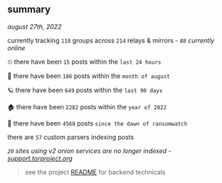 
## summary
_august 27th, 2022_

currently tracking `118` groups across `214` relays & mirrors - _`88` currently online_

⏲ there have been `15` posts within the `last 24 hours`

🦈 there have been `186` posts within the `month of august`

🪐 there have been `649` posts within the `last 90 days`

🏚 there have been `2282` posts within the `year of 2022`

🦕 there have been `4568` posts `since the dawn of ransomwatch`

there are `57` custom parsers indexing posts

_`20` sites using v2 onion services are no longer indexed - [support.torproject.org](https://support.torproject.org/onionservices/v2-deprecation/)_

> see the project [README](https://github.com/joshhighet/ransomwatch#ransomwatch--) for backend technicals
